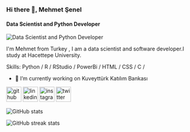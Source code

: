 ### Hi there 👋, Mehmet Şenel
#### Data Scientist and Python Developer 
![Data Scientist and Python Developer ](https://media.licdn.com/dms/image/D4D16AQF4WJ-xKtN3ew/profile-displaybackgroundimage-shrink_350_1400/0/1681817583008?e=1727913600&v=beta&t=5-hUlsoramrDRUpITnWgXXcDtIVUAO_jTFjaVyyRPr4)

I'm Mehmet from Turkey , I am a data scientist and software developer.I study at Hacettepe University.

Skills: Python / R / RStudio / PowerBi  / HTML /  CSS / C / 

- 🔭 I’m currently working on Kuveyttürk Katılım Bankası 


[<img src='https://cdn.jsdelivr.net/npm/simple-icons@3.0.1/icons/github.svg' alt='github' height='40'>](https://github.com/SirMsenel)  [<img src='https://cdn.jsdelivr.net/npm/simple-icons@3.0.1/icons/linkedin.svg' alt='linkedin' height='40'>](https://www.linkedin.com/in/SirMsenel/)  [<img src='https://cdn.jsdelivr.net/npm/simple-icons@3.0.1/icons/instagram.svg' alt='instagram' height='40'>](https://www.instagram.com/m_senelq00/)  [<img src='https://cdn.jsdelivr.net/npm/simple-icons@3.0.1/icons/twitter.svg' alt='twitter' height='40'>](https://twitter.com/m_senelq00)  

![GitHub stats](https://github-readme-stats.vercel.app/api?username=SirMsenel&show_icons=true)  

![GitHub streak stats](https://streak-stats.demolab.com/?user=SirMsenel)  



